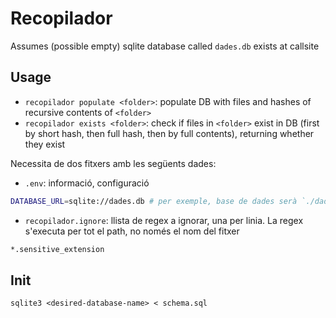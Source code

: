 # Recopilador

Assumes (possible empty) sqlite database called `dades.db` exists at callsite

## Usage
- `recopilador populate <folder>`: populate DB with files and hashes of recursive contents of `<folder>`
- `recopilador exists <folder>`: check if files in `<folder>` exist in DB (first by short hash, then full hash, then by full contents), returning whether they exist

Necessita de dos fitxers amb les següents dades:
- `.env`: informació, configuració
```sh
DATABASE_URL=sqlite://dades.db # per exemple, base de dades serà `./dades.db`
```
- `recopilador.ignore`: llista de regex a ignorar, una per linia. La regex s'executa per tot el path, no només el nom del fitxer
```sh
*.sensitive_extension
```

## Init 
```
sqlite3 <desired-database-name> < schema.sql
```
